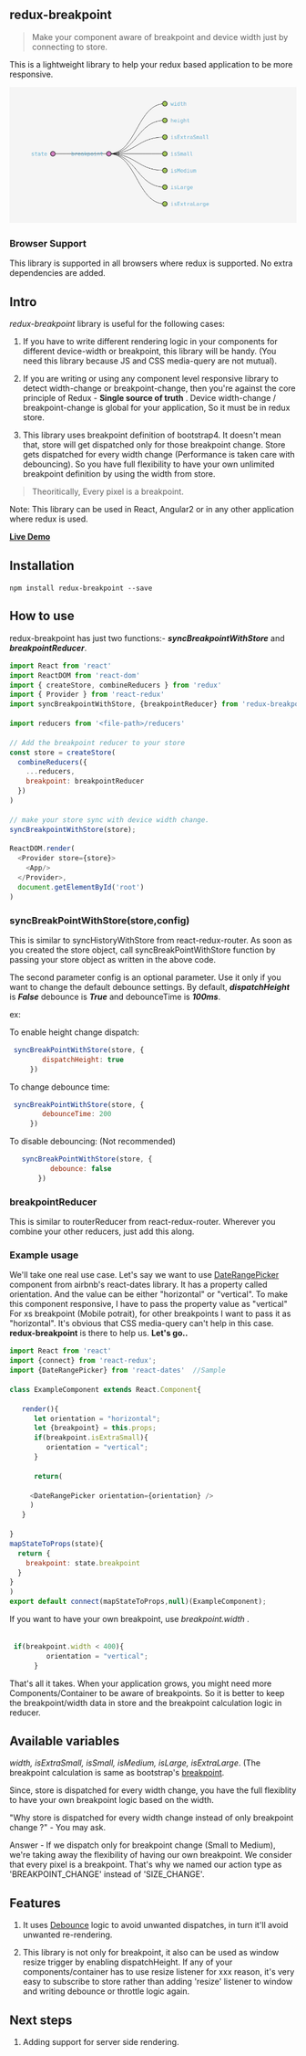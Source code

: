 ## redux-breakpoint

> Make your component aware of breakpoint and device width just by connecting to store.

This is a  lightweight  library to help your redux based application to be more responsive. 

![Store State](https://raw.githubusercontent.com/bala94/bala94.github.io/master/store.png)

### Browser Support
This library is supported in all  browsers where redux is supported. No extra dependencies are added.



## Intro

   _redux-breakpoint_   library is useful for the following cases:



1) If you have to write different rendering logic in your components for different device-width or breakpoint, this library will be handy. (You need this library because JS and CSS media-query are not mutual). 

2) If you are writing or using any component level responsive library to detect width-change or breakpoint-change, then you're against the core principle of Redux - **Single source of truth** .  Device width-change / breakpoint-change is global for your application, So it must be in redux store.

3) This library uses breakpoint definition of bootstrap4. It doesn't mean that, store will get dispatched only for those breakpoint change. Store gets dispatched for every width change (Performance is taken care with debouncing). So you have full flexibility to have your own unlimited breakpoint definition by using the width from store.

> Theoritically, Every pixel is a breakpoint. 

Note: This library can be used in React, Angular2 or in any other application where redux is used.

**[Live Demo](https://redux-breakpoint.surge.sh/)**  


## Installation

`npm install redux-breakpoint --save`

## How to use

redux-breakpoint has just two functions:- **_syncBreakpointWithStore_** and **_breakpointReducer_**.

```js
import React from 'react'
import ReactDOM from 'react-dom'
import { createStore, combineReducers } from 'redux'
import { Provider } from 'react-redux'
import syncBreakpointWithStore, {breakpointReducer} from 'redux-breakpoint'

import reducers from '<file-path>/reducers'

// Add the breakpoint reducer to your store
const store = createStore(
  combineReducers({
    ...reducers,
    breakpoint: breakpointReducer
  })
)

// make your store sync with device width change.
syncBreakpointWithStore(store);

ReactDOM.render(
  <Provider store={store}>
    <App/>
  </Provider>,
  document.getElementById('root')
)
```

 


###  syncBreakPointWithStore(store,config) 
  This is similar to syncHistoryWithStore from react-redux-router.
  As soon as you created the store object, call syncBreakPointWithStore function by passing your store object as written in the above code.

  The second parameter config is an optional parameter. Use it only if you want to change the default debounce settings.
  By default, **_dispatchHeight_** is **_False_** debounce is **_True_** and debounceTime is _**100ms**_. 

  ex:  
  
  To enable height change dispatch:

  ```js
   syncBreakPointWithStore(store, {
          dispatchHeight: true
       })
  ```

  To change debounce time:

  ```js
   syncBreakPointWithStore(store, {
          debounceTime: 200
       })
  ```
  
  To disable debouncing: (Not recommended)

```js
   syncBreakPointWithStore(store, {
          debounce: false
       })
```  



### breakpointReducer
  This is similar to routerReducer from react-redux-router. Wherever you combine your other reducers, just add this along. 


### Example usage
  We'll take one real use case. Let's say we want to use [DateRangePicker](https://github.com/airbnb/react-dates) component from airbnb's react-dates library.
  It has a property called orientation. And the value can be either "horizontal" or "vertical". To make this component responsive, I have to pass the property value as "vertical" For xs breakpoint (Mobile potrait), for other breakpoints I want to pass it as "horizontal". It's obvious that CSS media-query can't help in this case. **redux-breakpoint** is there to help us.  **Let's go..**
  

```js
import React from 'react'
import {connect} from 'react-redux';
import {DateRangePicker} from 'react-dates'  //Sample

class ExampleComponent extends React.Component{
  
   render(){
      let orientation = "horizontal";
      let {breakpoint} = this.props;
      if(breakpoint.isExtraSmall){
         orientation = "vertical";
      } 
       
      return(

     <DateRangePicker orientation={orientation} /> 
     )
   }

}
mapStateToProps(state){ 
  return {
    breakpoint: state.breakpoint
  }
}
)
export default connect(mapStateToProps,null)(ExampleComponent);
```

If you want to have your own breakpoint, use _breakpoint.width_ .

```js

 if(breakpoint.width < 400){
         orientation = "vertical";
      } 

```

That's all it takes.  When your application grows, you might need more Components/Container to be aware of breakpoints. So it is better to keep the breakpoint/width data in store and the breakpoint calculation logic in reducer.

 

## Available variables
   _width, isExtraSmall, isSmall, isMedium, isLarge, isExtraLarge_. (The breakpoint calculation is same as bootstrap's [breakpoint](https://v4-alpha.getbootstrap.com/layout/overview/).

   Since, store is dispatched for every width change, you have the full flexiblity to have your own breakpoint logic based on the width.
   
   "Why store is dispatched for every width change instead of only breakpoint change ?" - You may ask. 

   Answer - If we dispatch only for breakpoint change (Small to Medium), we're taking away the flexibility of having our own breakpoint. We consider that every pixel is a breakpoint. That's why we named our action type as 'BREAKPOINT_CHANGE' instead of 'SIZE_CHANGE'.



## Features
1. It uses [Debounce](https://medium.com/@_jh3y/throttling-and-debouncing-in-javascript-b01cad5c8edf) logic to avoid unwanted dispatches, in turn it'll avoid unwanted re-rendering.

2. This library is not only for breakpoint, it also can be used as window resize trigger by enabling dispatchHeight. If any of your components/container has to use resize listener for xxx reason, it's very easy to subscribe to store rather than adding 'resize' listener to window and writing debounce or throttle logic again.  


## Next steps

1. Adding support for server side rendering.
